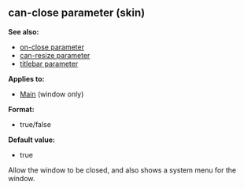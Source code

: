 ## can-close parameter (skin)
**See also:**
*   [on-close parameter](/ref/%7Bskin%7D/param/on-close.md) 
*   [can-resize parameter](/ref/%7Bskin%7D/param/can-resize.md) 
*   [titlebar parameter](/ref/%7Bskin%7D/param/titlebar.md) 
<!-- -->
**Applies to:**
*   [Main](/ref/%7Bskin%7D/control/main.md) (window only)
<!-- -->
**Format:**
*   true/false
<!-- -->
**Default value:**
*   true


Allow the window to be closed, and also shows a system menu for
the window.